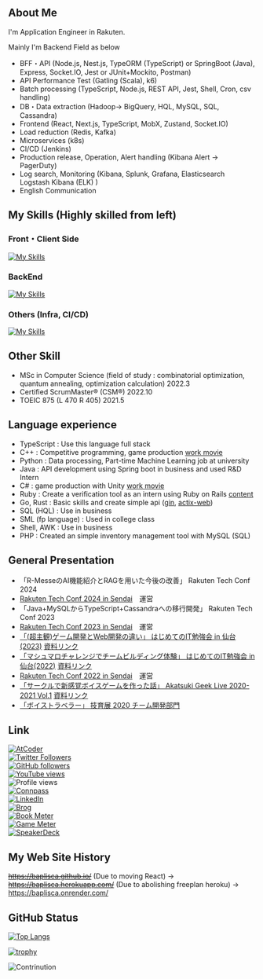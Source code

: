 ## About Me
I'm Application Engineer in Rakuten.

Mainly I'm Backend Field as below
* BFF・API (Node.js, Nest.js, TypeORM (TypeScript) or SpringBoot (Java), Express, Socket.IO, Jest or JUnit+Mockito, Postman)
* API Performance Test (Gatling (Scala), k6)
* Batch processing (TypeScript, Node.js, REST API, Jest, Shell, Cron, csv handling)
* DB・Data extraction (Hadoop-> BigQuery, HQL, MySQL, SQL, Cassandra)
* Frontend (React, Next.js, TypeScript, MobX, Zustand, Socket.IO)
* Load reduction (Redis, Kafka)
* Microservices (k8s)
* CI/CD (Jenkins)
* Production release, Operation, Alert handling (Kibana Alert -> PagerDuty)
* Log search, Monitoring (Kibana, Splunk, Grafana, Elasticsearch Logstash Kibana (ELK) )
* English Communication

## My Skills (Highly skilled from left)
### Front・Client Side
[![My Skills](https://skillicons.dev/icons?i=react,ts,styledcomponents,nextjs,js,html,css,unity,materialui&perline=7)](https://skillicons.dev)

### BackEnd
[![My Skills](https://skillicons.dev/icons?i=ts,jest,nodejs,nestjs,express,postman,spring,mysql,redis,cs,cpp,go,rust,firebase,py,rails,sqlite&perline=8)](https://skillicons.dev)

### Others (Infra, CI/CD)
[![My Skills](https://skillicons.dev/icons?i=git,docker,heroku,latex,aws,gcp,nginx,kubernetes,vim,jenkins,grafana,linux,md,mysql,vscode&perline=8)](https://skillicons.dev)

## Other Skill
* MSc in Computer Science (field of study : combinatorial optimization, quantum annealing, optimization calculation) 2022.3
* Certified ScrumMaster® (CSM®) 2022.10
* TOEIC 875 (L 470 R 405) 2021.5

## Language experience
* TypeScript : Use this language full stack
* C++ : Competitive programming, game production [work movie](https://youtu.be/c98LeJbuA24)
* Python : Data processing, Part-time Machine Learning job at university
* Java : API development using Spring boot in business and used R&D Intern
* C# : game production with Unity [work movie](https://youtu.be/vHEbxELAfvk)
* Ruby : Create a verification tool as an intern using Ruby on Rails [content](https://hackerslab.aktsk.jp/2021/03/31/102547)
* Go, Rust : Basic skills and create simple api ([gin](https://github.com/gin-gonic/gin), [actix-web](https://github.com/actix/actix-web))
* SQL (HQL) : Use in business
* SML (fp language) : Used in college class
* Shell, AWK : Use in business
* PHP : Created an simple inventory management tool with MySQL (SQL)

## General Presentation
* 「R-MesseのAI機能紹介とRAGを用いた今後の改善」 Rakuten Tech Conf 2024
*  [Rakuten Tech Conf 2024 in Sendai](https://rakutentechsendai.connpass.com/event/331753/)　運営
* 「Java+MySQLからTypeScript+Cassandraへの移行開発」 Rakuten Tech Conf 2023
*  [Rakuten Tech Conf 2023 in Sendai](https://rakutentechsendai.connpass.com/event/297724/)　運営
* [「(超主観)ゲーム開発とWeb開発の違い」 はじめてのIT勉強会 in 仙台(2023)](https://lets-go-study-meeting.connpass.com/event/276114/) [資料リンク](https://speakerdeck.com/baplisca/chao-zhu-guan-gemukai-fa-towebkai-fa-nowei-i)
* [「マシュマロチャレンジでチームビルディング体験」 はじめてのIT勉強会 in 仙台(2022)](https://lets-go-study-meeting.connpass.com/event/266091/)  [資料リンク](https://docs.google.com/presentation/d/1Hrw0ZhsqoEa2XX2PPY_wbf2jcEslF-p0XBGoFuerhgA/edit#slide=id.g199ce97adf9_2_121)
* [Rakuten Tech Conf 2022 in Sendai](https://rakutentechsendai.connpass.com/event/264431/)　運営
* [「サークルで新感覚ボイスゲームを作った話」 Akatsuki Geek Live 2020-2021 Vol.1](https://aktsk.connpass.com/event/190782/)  [資料リンク](https://speakerdeck.com/baplisca/voicetraveler-in-akatsuki-lightning-talk)
* [「ボイストラベラー」 技育展 2020 チーム開発部門](https://talent.supporterz.jp/geekten/2020/)



## Link
[![AtCoder](https://img.shields.io/endpoint?url=https%3A%2F%2Fatcoder-badges.now.sh%2Fapi%2Fatcoder%2Fjson%2FBaplisca)](https://atcoder.jp/users/Baplisca)<br>
[![Twitter Followers](https://img.shields.io/twitter/follow/sooooouls?style=social)](https://twitter.com/sooooouls)<br>
[![GitHub followers](https://img.shields.io/github/followers/Baplisca.svg?style=social&label=follow&maxAge=86400)](https://github.com/Baplisca?tab=followers)<br>
[![YouTube views](https://img.shields.io/youtube/channel/views/UCUEUc2teEFnYEXG-MtEncrA?style=social)](https://www.youtube.com/@baplisca7980)<br>
![Profile views](https://komarev.com/ghpvc/?username=baplisca&color=green)<br>
[![Connpass](https://img.shields.io/badge/Connpass-casual-red)](https://connpass.com/user/Baplisca/)<br>
[![LinkedIn](https://img.shields.io/badge/LinkedIn-official-blue)](https://www.linkedin.com/in/koetsu-yokota/)<br>
[![Brog](https://img.shields.io/badge/Brog-casual-lightgrey)](https://baplisca.hatenablog.com/)<br>
[![Book Meter](https://img.shields.io/badge/BookMeter-casual-green)](https://bookmeter.com/users/1360670)<br>
[![Game Meter](https://img.shields.io/badge/GameMeter-casual-yellow)](http://booklog.jp/users/baplisca)<br>
[![SpeakerDeck](https://img.shields.io/badge/SpeakerDeck-casual-black)](https://speakerdeck.com/baplisca/)

## My Web Site History
~~https://baplisca.github.io/~~ (Due to moving React) -> ~~https://baplisca.herokuapp.com/~~ (Due to abolishing freeplan heroku) -> https://baplisca.onrender.com/


## GitHub Status
[![Top Langs](https://github-readme-stats.vercel.app/api/top-langs/?username=baplisca&layout=compact)](https://github.com/anuraghazra/github-readme-stats)

[![trophy](https://github-profile-trophy.vercel.app/?username=baplisca&rank=SECRET,SSS,SS,S,AAA,AA,A,B&no-frame=true&no-bg=true&theme=onedark)](https://github.com/Baplisca)

![Contrinution](https://ssr-contributions-svg.vercel.app/_/Baplisca?chart=3dbar&format=svg)
